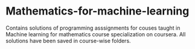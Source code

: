 # Mathematics-for-machine-learning

Contains solutions of programming asssignments for couses taught in Machine learning for mathematics course specialization on coursera.
All solutions have been saved in course-wise folders.
